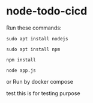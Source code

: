 # node-todo-cicd

Run these commands:


`sudo apt install nodejs`


`sudo apt install npm`


`npm install`

`node app.js`

or Run by docker compose

test
this is for testing purpose 

